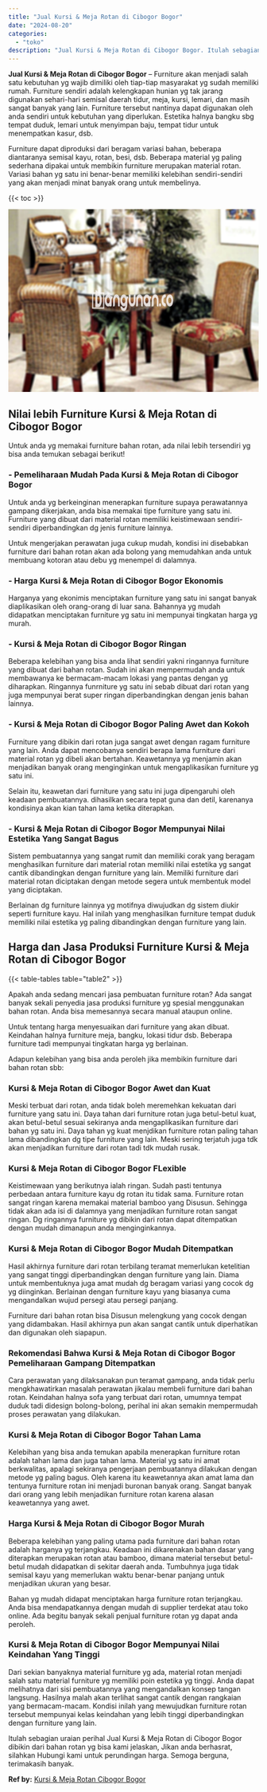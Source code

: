 ```yaml
---
title: "Jual Kursi & Meja Rotan di Cibogor Bogor"
date: "2024-08-20"
categories: 
  - "toko"
description: "Jual Kursi & Meja Rotan di Cibogor Bogor. Itulah sebagian uraian perihal Jual Kursi & Meja Rotan di Cibogor Bogor dibikin dari bahan rotan yg bisa kami jelas..."
---
```


**Jual Kursi & Meja Rotan di Cibogor Bogor** – Furniture akan menjadi salah satu kebutuhan yg wajib dimiliki oleh tiap-tiap masyarakat yg sudah memiliki rumah. Furniture sendiri adalah kelengkapan hunian yg tak jarang digunakan sehari-hari semisal daerah tidur, meja, kursi, lemari, dan masih sangat banyak yang lain. Furniture tersebut nantinya dapat digunakan oleh anda sendiri untuk kebutuhan yang diperlukan. Estetika halnya bangku sbg tempat duduk, lemari untuk menyimpan baju, tempat tidur untuk menempatkan kasur, dsb.

Furniture dapat diproduksi dari beragam variasi bahan, beberapa diantaranya semisal kayu, rotan, besi, dsb. Beberapa material yg paling sederhana dipakai untuk membikin furniture merupakan material rotan. Variasi bahan yg satu ini benar-benar memiliki kelebihan sendiri-sendiri yang akan menjadi minat banyak orang untuk membelinya.

{{< toc >}}

![Jual Kursi & Meja Rotan di Cibogor Bogor](/images/kursi-meja-rotan-murah18.png)

## Nilai lebih Furniture Kursi & Meja Rotan di Cibogor Bogor

Untuk anda yg memakai furniture bahan rotan, ada nilai lebih tersendiri yg bisa anda temukan sebagai berikut!

### \- Pemeliharaan Mudah Pada Kursi & Meja Rotan di Cibogor Bogor

Untuk anda yg berkeinginan menerapkan furniture supaya perawatannya gampang dikerjakan, anda bisa memakai tipe furniture yang satu ini. Furniture yang dibuat dari material rotan memiliki keistimewaan sendiri-sendiri diperbandingkan dg jenis furniture lainnya.

Untuk mengerjakan perawatan juga cukup mudah, kondisi ini disebabkan furniture dari bahan rotan akan ada bolong yang memudahkan anda untuk membuang kotoran atau debu yg menempel di dalamnya.

### \- Harga Kursi & Meja Rotan di Cibogor Bogor Ekonomis

Harganya yang ekonimis menciptakan furniture yang satu ini sangat banyak diaplikasikan oleh orang-orang di luar sana. Bahannya yg mudah didapatkan menciptakan furniture yg satu ini mempunyai tingkatan harga yg murah.

### \- Kursi & Meja Rotan di Cibogor Bogor Ringan

Beberapa kelebihan yang bisa anda lihat sendiri yakni ringannya furniture yang dibuat dari bahan rotan. Sudah ini akan mempermudah anda untuk membawanya ke bermacam-macam lokasi yang pantas dengan yg diharapkan. Ringannya funrniture yg satu ini sebab dibuat dari rotan yang juga mempunyai berat super ringan diperbandingkan dengan jenis bahan lainnya.

### \- Kursi & Meja Rotan di Cibogor Bogor Paling Awet dan Kokoh

Furniture yang dibikin dari rotan juga sangat awet dengan ragam furniture yang lain. Anda dapat mencobanya sendiri berapa lama furniture dari material rotan yg dibeli akan bertahan. Keawetannya yg menjamin akan menjadikan banyak orang menginginkan untuk mengaplikasikan furniture yg satu ini.

Selain itu, keawetan dari furniture yang satu ini juga dipengaruhi oleh keadaan pembuatannya. dihasilkan secara tepat guna dan detil, karenanya kondisinya akan kian tahan lama ketika diterapkan.

### \- Kursi & Meja Rotan di Cibogor Bogor Mempunyai Nilai Estetika Yang Sangat Bagus

Sistem pembuatannya yang sangat rumit dan memiliki corak yang beragam menghasilkan furniture dari material rotan memiliki nilai estetika yg sangat cantik dibandingkan dengan furniture yang lain. Memiliki furniture dari material rotan diciptakan dengan metode segera untuk membentuk model yang diciptakan.

Berlainan dg furniture lainnya yg motifnya diwujudkan dg sistem diukir seperti furniture kayu. Hal inilah yang menghasilkan furniture tempat duduk memiliki nilai estetika yg paling dibandingkan dengan furniture yang lain.

## Harga dan Jasa Produksi Furniture Kursi & Meja Rotan di Cibogor Bogor

{{< table-tables table="table2" >}}

Apakah anda sedang mencari jasa pembuatan furniture rotan? Ada sangat banyak sekali penyedia jasa produksi furniture yg spesial menggunakan bahan rotan. Anda bisa memesannya secara manual ataupun online.

Untuk tentang harga menyesuaikan dari furniture yang akan dibuat. Keindahan halnya furniture meja, bangku, lokasi tidur dsb. Beberapa furniture tadi mempunyai tingkatan harga yg berlainan.

Adapun kelebihan yang bisa anda peroleh jika membikin furniture dari bahan rotan sbb:

### Kursi & Meja Rotan di Cibogor Bogor Awet dan Kuat

Meski terbuat dari rotan, anda tidak boleh meremehkan kekuatan dari furniture yang satu ini. Daya tahan dari furniture rotan juga betul-betul kuat, akan betul-betul sesuai sekiranya anda mengaplikasikan furniture dari bahan yg satu ini. Daya tahan yg kuat menjdikan furniture rotan paling tahan lama dibandingkan dg tipe furniture yang lain. Meski sering terjatuh juga tdk akan menjadikan furniture dari rotan tadi tdk mudah rusak.

### Kursi & Meja Rotan di Cibogor Bogor FLexible

Keistimewaan yang berikutnya ialah ringan. Sudah pasti tentunya perbedaan antara furniture kayu dg rotan itu tidak sama. Furniture rotan sangat ringan karena memakai material bamboo yang Disusun. Sehingga tidak akan ada isi di dalamnya yang menjadikan furniture rotan sangat ringan. Dg ringannya furniture yg dibikin dari rotan dapat ditempatkan dengan mudah dimanapun anda menginginkannya.

### Kursi & Meja Rotan di Cibogor Bogor Mudah Ditempatkan

Hasil akhirnya furniture dari rotan terbilang teramat memerlukan ketelitian yang sangat tinggi diperbandingkan dengan furniture yang lain. Diama untuk membentuknya juga amat mudah dg beragam variasi yang cocok dg yg diinginkan. Berlainan dengan furniture kayu yang biasanya cuma mengandalkan wujud persegi atau persegi panjang.

Furniture dari bahan rotan bisa Disusun melengkung yang cocok dengan yang didambakan. Hasil akhirnya pun akan sangat cantik untuk diperhatikan dan digunakan oleh siapapun.

### Rekomendasi Bahwa Kursi & Meja Rotan di Cibogor Bogor Pemeliharaan Gampang Ditempatkan

Cara perawatan yang dilaksanakan pun teramat gampang, anda tidak perlu mengkhawatirkan masalah perawatan jikalau membeli furniture dari bahan rotan. Keindahan halnya sofa yang terbuat dari rotan, umumnya tempat duduk tadi didesign bolong-bolong, perihal ini akan semakin mempermudah proses perawatan yang dilakukan.

### Kursi & Meja Rotan di Cibogor Bogor Tahan Lama

Kelebihan yang bisa anda temukan apabila menerapkan furniture rotan adalah tahan lama dan juga tahan lama. Material yg satu ini amat berkwalitas, apalagi sekiranya pengerjaan pembuatannya dilakukan dengan metode yg paling bagus. Oleh karena itu keawetannya akan amat lama dan tentunya furniture rotan ini menjadi buronan banyak orang. Sangat banyak dari orang yang lebih menjadikan furniture rotan karena alasan keawetannya yang awet.

### Harga Kursi & Meja Rotan di Cibogor Bogor Murah

Beberapa kelebihan yang paling utama pada furniture dari bahan rotan adalah harganya yg terjangkau. Keadaan ini dikarenakan bahan dasar yang diterapkan merupakan rotan atau bamboo, dimana material tersebut betul-betul mudah didapatkan di sekitar daerah anda. Tumbuhnya juga tidak semisal kayu yang memerlukan waktu benar-benar panjang untuk menjadikan ukuran yang besar.

Bahan yg mudah didapat menciptakan harga furniture rotan terjangkau. Anda bisa mendapatkannya dengan mudah di supplier terdekat atau toko online. Ada begitu banyak sekali penjual furniture rotan yg dapat anda peroleh.

### Kursi & Meja Rotan di Cibogor Bogor Mempunyai Nilai Keindahan Yang Tinggi

Dari sekian banyaknya material furniture yg ada, material rotan menjadi salah satu material furniture yg memiliki poin estetika yg tinggi. Anda dapat melihatnya dari sisi pembuatannya yang mengandalkan konsep tangan langsung. Hasilnya malah akan terlihat sangat cantik dengan rangkaian yang bermacam-macam. Kondisi inilah yang mewujudkan furniture rotan tersebut mempunyai kelas keindahan yang lebih tinggi diperbandingkan dengan furniture yang lain.

Itulah sebagian uraian perihal Jual Kursi & Meja Rotan di Cibogor Bogor dibikin dari bahan rotan yg bisa kami jelaskan, Jikan anda berhasrat, silahkan Hubungi kami untuk perundingan harga. Semoga berguna, terimakasih banyak.

**Ref by:** [Kursi & Meja Rotan Cibogor Bogor](https://id.wikipedia.org/wiki/Kursi)
